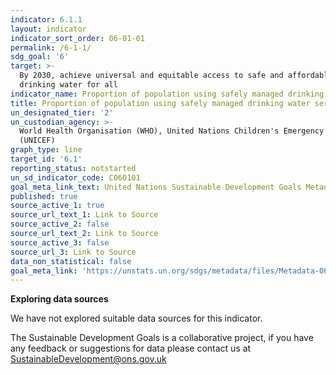 ```yaml
---
indicator: 6.1.1
layout: indicator
indicator_sort_order: 06-01-01
permalink: /6-1-1/
sdg_goal: '6'
target: >-
  By 2030, achieve universal and equitable access to safe and affordable
  drinking water for all
indicator_name: Proportion of population using safely managed drinking water services
title: Proportion of population using safely managed drinking water services
un_designated_tier: '2'
un_custodian_agency: >-
  World Health Organisation (WHO), United Nations Children's Emergency Fund
  (UNICEF)
graph_type: line
target_id: '6.1'
reporting_status: notstarted
un_sd_indicator_code: C060101
goal_meta_link_text: United Nations Sustainable Development Goals Metadata (pdf 428kB)
published: true
source_active_1: true
source_url_text_1: Link to Source
source_active_2: false
source_url_text_2: Link to Source
source_active_3: false
source_url_3: Link to Source
data_non_statistical: false
goal_meta_link: 'https://unstats.un.org/sdgs/metadata/files/Metadata-06-01-01.pdf'
---
```

**Exploring data sources**   

We have not explored suitable data sources for this indicator. 

The Sustainable Development Goals is a collaborative project, if you have any feedback or suggestions for data please contact us at <SustainableDevelopment@ons.gov.uk>
